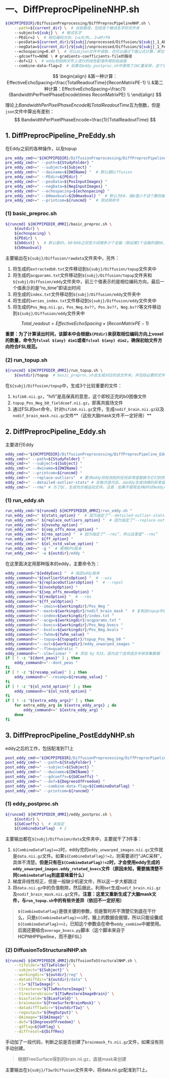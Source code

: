 # 一、DiffPreprocPipelineNHP.sh

```bash
${HCPPIPEDIR}/DiffusionPreprocessing/DiffPreprocPipelineNHP.sh \
    --path=${current_dir} \  # 当前路径，包括各个被试名字的文件夹
    --subject=${subj} \  # 被试名字
    --PEdir=2 \  # 相位编码方向，1=LR/RL，2=AP/PA
    --posData=${current_dir}/${subj}/unprocessed/Diffusion/${subj}_1_AP_zeropad.nii.gz@${current_dir}/${subj}/unprocessed/Diffusion/${subj}_2_AP_zeropad.nii.gz \  # 正相数据，多个数据用@号隔开。这里使用zeropad的数据是为了能够进行eddy_squad命令
    --negData=${current_dir}/${subj}/unprocessed/Diffusion/${subj}_1_PA_zeropad.nii.gz@${current_dir}/${subj}/unprocessed/Diffusion/${subj}_2_PA_zeropad.nii.gz \  # 反相数据
    --echospacing=0.47 \  # 可以从json文件中读取，也可以通过下面公式计算，单位毫秒ms
    --gdcoeffs=NONE \ # gradients-coefficients-file的路径
    --dof=12 \  # eddy到结构文件上进行的线性配准所用的自由度
    --combine-data-flag=2  # 如果在eddy_postproc.sh中使用了JAC重采样，这个值决定了输出文件的处理方式

```

$$
\begin{align}
&第一种计算：EffectiveEchoSpacing=\frac{TotalReadoutTime}{ReconMatrixPE-1} \\
&第二种计算：EffectiveEchoSpacing=\frac{1}{BandwidthPerPixelPhaseEncode\times ReconMatrixPE} \\
\end{align}
$$



理论上$BandwidthPerPixelPhaseEncode$和$TotalReadoutTime$互为倒数，但是`json`文件中算出有差别：
$$
BandwidthPerPixelPhaseEncode=\frac{1}{TotalReadoutTime}
$$


## 1. DiffPreprocPipeline_PreEddy.sh

在Eddy之前的各种操作，以及topup

```bash
pre_eddy_cmd+="${HCPPIPEDIR}/DiffusionPreprocessing/DiffPreprocPipeline_PreEddy.sh "
pre_eddy_cmd+=" --path=${StudyFolder} "
pre_eddy_cmd+=" --subject=${Subject} "
pre_eddy_cmd+=" --dwiname=${DWIName} "  # 默认是Diffusion
pre_eddy_cmd+=" --PEdir=${PEdir} "
pre_eddy_cmd+=" --posData=${PosInputImages} "
pre_eddy_cmd+=" --negData=${NegInputImages} "
pre_eddy_cmd+=" --echospacing=${echospacing} "
pre_eddy_cmd+=" --b0maxbval=${b0maxbval} "  # 默认为50，指b值小于这个数则被认为是b0
pre_eddy_cmd+=" --printcom=${runcmd} "  # 测试用命令
```

### (1) basic_preproc.sh

```bash
${runcmd} ${HCPPIPEDIR_dMRI}/basic_preproc.sh \
	${outdir} \
	${echospacing} \
	${PEdir} \
	${b0dist} \  # 默认是45。b0与b0之间至少间隔多少个全脑（假设第1个全脑的是b0,那下一个b0要到45个全脑后才会出现）
	${b0maxbval}
```

主要输出在`${subj}/Diffusion/rawdata`文件夹中，另外：

1. 将生成的`extractedb0.txt`文件移动到`${subj}/Diffusion/topup`文件夹中
2. 将生成的`acqparams.txt`文件移动到`${subj}/Diffusion/topup`文件夹和`${subj}/Diffusion/eddy`文件夹中，前三个值表示的是相位编码方向，最后一个值表示的是“ro_time”即读出时间
3. 将生成的`index.txt`文件移动到`${subj}/Diffusion/eddy`文件夹中
4. 将生成的`series_index.txt`文件移动到`${subj}/Diffusion/eddy`文件夹中
5. 将生成的`Pos_Neg.nii.gz`，`Pos_Neg.bv??`，`Pos.bv??`，`Neg.bv??`等文件移动到`${subj}/Diffusion/eddy`文件夹中

$$
Total\_readout=EffectiveEchoSpacing\times (ReconMatrixPE-1)
$$

**重要：为了计算读出时间，该脚本中会根据`${PEdir}`来获取相位编码方向上voxel的数量，命令为`fslval ${any} dim1`或者`fslval ${any} dim2`，确保初始文件方向符合FSL规范。**

### (2) run_topup.sh

```bash
${runcmd} ${HCPPIPEDIR_dMRI}/run_topup.sh \
	${outdir}/topup  # basic_preproc.sh会生成对应的该文件夹，并包括必要的文件
```

在`${subj}/Diffusion/topup`中，生成3个比较重要的文件：

1. `hifib0.nii.gz`，“hifi”是高保真的意思，这个即校正完的b0图像文件
2. `topup_Pos_Neg_b0_fieldcoef.nii.gz`，即离共振场文件
3. 通过FSL的`bet`命令，针对`hifib0.nii.gz`文件，生成`nodif_brain.nii.gz`以及`nodif_brain_mask.nii.gz`文件**（这些大脑mask文件不一定好用）**



## 2. DiffPreprocPipeline_Eddy.sh

主要进行Eddy

```bash
eddy_cmd+="${HCPPIPEDIR}/DiffusionPreprocessing/DiffPreprocPipeline_Eddy.sh "
eddy_cmd+=" --path=${StudyFolder} "
eddy_cmd+=" --subject=${Subject} "
eddy_cmd+=" --dwiname=${DWIName} "
eddy_cmd+=" --printcom=${runcmd} "
eddy_cmd+=" --replace-outliers"  # 要求eddy将检测到的任何异常值替换为它们的预期值。注意：如果不使用支持GPU的eddy版本，则此选项无效。
eddy_cmd+=" --detailed-outlier-stats" # 在每次迭代后，从eddy生成详细的异常值统计数据。注意：如果不使用支持GPU的eddy版本，则此选项无效。
eddy_cmd+=" --rms" # 为了QC，生成均方根运动文件。注意：如果不使用支持GPU的eddy版本，则此选项无效。 
```

### (1) run_eddy.sh

```bash
run_eddy_cmd="${runcmd} ${HCPPIPEDIR_dMRI}/run_eddy.sh "
run_eddy_cmd+=" ${stats_option} "  # 因为指定了“--detailed-outlier-stats”，所以这里是“--wss”
run_eddy_cmd+=" ${replace_outliers_option} "  # 因为指定了“--replace-outliers”，所以这里是“--repol”
run_eddy_cmd+=" ${nvoxhp_option} "
run_eddy_cmd+=" ${sep_offs_move_option} "
run_eddy_cmd+=" ${rms_option} "  # 因为指定了“--rms”，所以这里是“--rms”
run_eddy_cmd+=" ${ff_option} "
run_eddy_cmd+=" ${ol_nstd_value_option} "
run_eddy_cmd+=" -g "  # 使用GPU版本
run_eddy_cmd+=" -w ${outdir}/eddy "
```

在这里面决定用那种版本的eddy，主要命令为：

```bash
eddy_command="${eddyExec} "  # 指定eddy版本
eddy_command+="${outlierStatsOption} "  # --wss
eddy_command+="${replaceOutliersOption} "  # --repol
eddy_command+="${nvoxhpOption} "
eddy_command+="${sep_offs_moveOption} "
eddy_command+="${rmsOption} "  # --rms
eddy_command+="${ff_valOption} "
eddy_command+="--imain=${workingdir}/Pos_Neg "
eddy_command+="--mask=${workingdir}/nodif_brain_mask "  # 复制自topup中的nodif_brain_mask.nii.gz文件
eddy_command+="--index=${workingdir}/index.txt "
eddy_command+="--acqp=${workingdir}/acqparams.txt "
eddy_command+="--bvecs=${workingdir}/Pos_Neg.bvecs "
eddy_command+="--bvals=${workingdir}/Pos_Neg.bvals "
eddy_command+="--fwhm=${fwhm_value} "
eddy_command+="--topup=${topupdir}/topup_Pos_Neg_b0 "
eddy_command+="--out=${workingdir}/eddy_unwarped_images "
eddy_command+="--flm=quadratic "
eddy_command+="--slm=linear "  # 添加 by RJX。因为这个选项适合半球采集数据
if [ ! -z "${dont_peas}" ] ; then
    eddy_command+="--dont_peas "
fi
if [ ! -z "${resamp_value}" ] ; then
    eddy_command+="--resamp=${resamp_value} "
fi
if [ ! -z "${ol_nstd_option}" ] ; then
    eddy_command+="${ol_nstd_option} "
fi
if [ ! -z "${extra_eddy_args}" ] ; then
    for extra_eddy_arg in ${extra_eddy_args} ; do
        eddy_command+=" ${extra_eddy_arg} "
    done
fi
```



## 3. DiffPreprocPipeline_PostEddyNHP.sh

eddy之后的工作，包括配准到T1上

```bash
post_eddy_cmd+="${HCPPIPEDIR}/DiffusionPreprocessing/DiffPreprocPipeline_PostEddyNHP.sh "
post_eddy_cmd+=" --path=${StudyFolder} "
post_eddy_cmd+=" --subject=${Subject} "
post_eddy_cmd+=" --dwiname=${DWIName} "
post_eddy_cmd+=" --gdcoeffs=${GdCoeffs} "
post_eddy_cmd+=" --dof=${DegreesOfFreedom} "
post_eddy_cmd+=" --combine-data-flag=${CombineDataFlag} "
post_eddy_cmd+=" --printcom=${runcmd} "
```

### (1) eddy_postproc.sh

```bash
${runcmd} ${HCPPIPEDIR_dMRI}/eddy_postproc.sh \
	${outdir} \
	${GdCoeffs} \  # 未指定
	${CombineDataFlag}  # 2
```

主要输出都在`${subj}/Diffusion/data`文件夹中，主要就干了3件事：

1. `${CombineDataFlag}==2`时，eddy完的`eddy_unwarped_images.nii.gz`文件就是`data.nii.gz`文件。如果`${CombineDataFlag}!=2`，则需要进行“JAC采样”，具体不清楚。**但是只有在`${CombineDataFlag}!=2`时，才会使用eddy生成的`eddy_unwarped_images.eddy_rotated_bvecs`文件（原因未知，需要搞清楚不同`CombineDataFlag`到底意味着什么）**
2. 梯度非线性校正，但是一般缺少机密文件，所以这一步大都跳过
3. 将`data.nii.gz`中的负值剔除，然后据此，利用`bet`生成`nodif_brain.nii.gz`及`nodif_brain_mask.nii.gz`文件。**注意：这里又重新生成了大脑mask文件，与`run_topup.sh`中的有些许差异（依旧不一定好用）**

>**`${CombineDataFlag}`是很关键的参数，但是暂时并不清楚它到底在干什么，只是`${CombineDataFlag}==1`时，猴上的数据会报错，所以只能设置成`${CombineDataFlag}==2`，已知这个参数会在命令`eddy_combine`中被使用。后面还要结合`average_bvecs.py`脚本（这个脚本来自于HCPNHPPipeline，而不是FSL）**



### (2) DiffusionToStructuralNHP.sh

```bash
${runcmd} ${HCPPIPEDIR_dMRI}/DiffusionToStructuralNHP.sh \
    --t1folder="${T1wFolder}" \
    --subject="${Subject}" \
    --workingdir="${outdir}/reg" \
    --datadiffdir="${outdir}/data" \
    --t1="${T1wImage}" \
    --t1restore="${T1wRestoreImage}" \
    --t1restorebrain="${T1wRestoreImageBrain}" \
    --biasfield="${BiasField}" \
    --brainmask="${FreeSurferBrainMask}" \
    --datadiffT1wdir="${outdirT1w}" \
    --regoutput="${RegOutput}" \
    --QAimage="${QAImage}" \
    --dof="${DegreesOfFreedom}" \
    --gdflag=${GdFlag} \
    --diffresol=${DiffRes}
```

手动加了一段代码，判断之前是否创建了`brainmask_fs.nii.gz`文件，如果没有则手动创建。

> 根据FreeSurface得到的brain.nii.gz，直接mask来创建

主要输出在`${subj}/T1w/Diffusion`文件夹中，将data.nii.gz配准到T1上。
